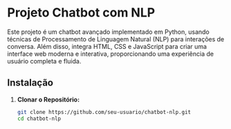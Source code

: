 # Projeto Chatbot com NLP

Este projeto é um chatbot avançado implementado em Python, usando técnicas de Processamento de Linguagem Natural (NLP) para interações de conversa. Além disso, integra HTML, CSS e JavaScript para criar uma interface web moderna e interativa, proporcionando uma experiência de usuário completa e fluida.

## Instalação

1. **Clonar o Repositório:**

   ```bash
   git clone https://github.com/seu-usuario/chatbot-nlp.git
   cd chatbot-nlp
